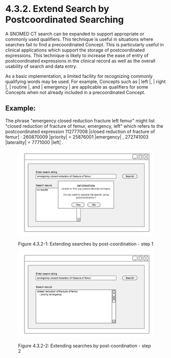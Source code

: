# 4.3.2. Extend Search by Postcoordinated Searching

A SNOMED CT search can be expanded to support appropriate or commonly used qualifiers. This technique is useful in situations where searches fail to find a precoordinated Concept. This is particularly useful in clinical applications which support the storage of postcoordinated expressions. This technique is likely to increase the ease of entry of postcoordinated expressions in the clinical record as well as the overall usability of search and data entry.

As a basic implementation, a limited facility for recognizing commonly qualifying words may be used. For example, Concepts such as | left |, | right |, | routine |, and | emergency | are applicable as qualifiers for some Concepts when not already included in a precoordinated Concept.

## Example:

The phrase "emergency closed reduction fracture left femur" might list "closed reduction of fracture of femur, emergency, left" which refers to the postcoordinated expression 112777008 |closed reduction of fracture of femur| : 260870009 |priority| = 25876001 |emergency| , 272741003 |laterality| = 7771000 |left| .

<figure><img src="../../images/52171326.png" alt=""><figcaption><p>Figure 4.3.2-1: Extending searches by post-coordination - step 1</p></figcaption></figure>

<figure><img src="../../images/52171327.png" alt=""><figcaption><p>Figure 4.3.2-2: Extending searches by post-coordination - step 2</p></figcaption></figure>
